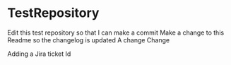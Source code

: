 # TestRepository

Edit this test repository so that I can make a commit
Make a change to this Readme so the changelog is updated
A change
Change


    
Adding a Jira ticket Id
